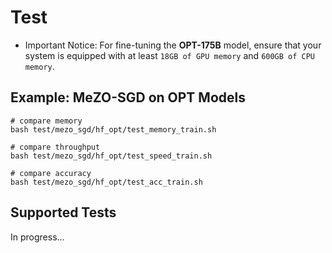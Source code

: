 # Test

- Important Notice: For fine-tuning the **OPT-175B** model, ensure that your system is equipped with at least `18GB of GPU memory` and `600GB of CPU memory`.

## Example: MeZO-SGD on OPT Models

```shell
# compare memory
bash test/mezo_sgd/hf_opt/test_memory_train.sh
```

```shell
# compare throughput
bash test/mezo_sgd/hf_opt/test_speed_train.sh
```

```shell
# compare accuracy
bash test/mezo_sgd/hf_opt/test_acc_train.sh
```

## Supported Tests

In progress...
